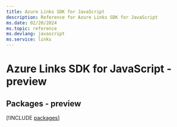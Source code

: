 ```yaml
---
title: Azure Links SDK for JavaScript
description: Reference for Azure Links SDK for JavaScript
ms.date: 02/20/2024
ms.topic: reference
ms.devlang: javascript
ms.service: links
---
```

# Azure Links SDK for JavaScript - preview
## Packages - preview
[!INCLUDE [packages](links-index.md)]